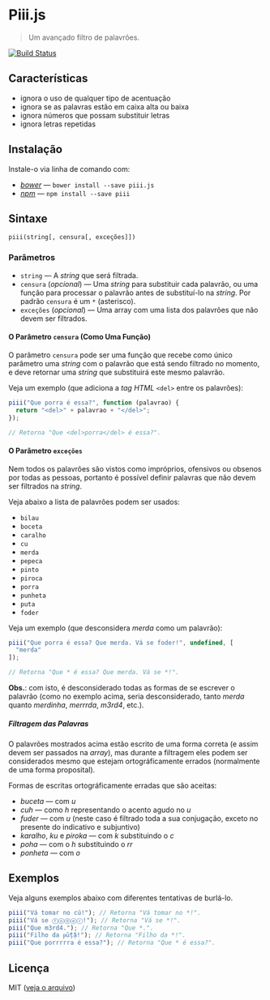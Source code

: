 # Piii.js

> Um avançado filtro de palavrões.

[![Build Status](https://travis-ci.org/theuves/piii.js.svg?branch=master)](https://travis-ci.org/theuves/piii.js)

## Características

- ignora o uso de qualquer tipo de acentuação
- ignora se as palavras estão em caixa alta ou baixa
- ignora números que possam substituir letras
- ignora letras repetidas

## Instalação

Instale-o via linha de comando com:

- [*bower*](http://bower.io/) ― `bower install --save piii.js`
- [*npm*](https://npmjs.com/) ― `npm install --save piii`

## Sintaxe

```
piii(string[, censura[, exceções]])
```

### Parâmetros

- `string` ― A *string* que será filtrada.
- `censura` (*opcional*) ― Uma *string* para substituir cada palavrão, ou uma função para processar o palavrão antes de substituí-lo na *string*. Por padrão `censura` é um `*` (asterisco).
- `exceções` (*opcional*) ― Uma array com uma lista dos palavrões que não devem ser filtrados.

#### O Parâmetro `censura` (Como Uma Função)

O parâmetro `censura` pode ser uma função que recebe como único parâmetro uma *string* com o palavrão que está sendo filtrado no momento, e deve retornar uma *string* que substituirá este mesmo palavrão.

Veja um exemplo (que adiciona a *tag HTML* `<del>` entre os palavrões):

```js
piii("Que porra é essa?", function (palavrao) {
  return "<del>" + palavrao + "</del>";
});

// Retorna "Que <del>porra</del> é essa?".
```

#### O Parâmetro `exceções`

Nem todos os palavrões são vistos como impróprios, ofensivos ou obsenos por todas as pessoas, portanto é possível definir palavras que não devem ser filtrados na *string*.

Veja abaixo a lista de palavrões podem ser usados:

- `bilau`
- `boceta`
- `caralho`
- `cu`
- `merda`
- `pepeca`
- `pinto`
- `piroca`
- `porra`
- `punheta`
- `puta`
- `foder`

Veja um exemplo (que desconsidera *merda* como um palavrão):

```js
piii("Que porra é essa? Que merda. Vá se foder!", undefined, [
  "merda"
]);

// Retorna "Que * é essa? Que merda. Vá se *!".
```

**Obs.**: com isto, é desconsiderado todas as formas de se escrever o palavrão (como no exemplo acima, seria desconsiderado, tanto *merda* quanto *merdinha*, *merrrda*, *m3rd4*, etc.).

##### Filtragem das Palavras

O palavrões mostrados acima estão escrito de uma forma correta (e assim devem ser passados na *array*), mas durante a filtragem eles podem ser considerados mesmo que estejam ortográficamente errados (normalmente de uma forma proposital).

Formas de escritas ortográficamente erradas que são aceitas:

- *buceta* ― com *u*
- *cuh* ― como *h* representando o acento agudo no *u*
- *fuder* ― com *u* (neste caso é filtrado toda a sua conjugação, exceto no presente do indicativo e subjuntivo)
- *karalho*, *ku* e *piroka* ― com *k* substituindo o *c*
- *poha* ― com o *h* substituindo o *rr*
- *ponheta* ― com *o*

## Exemplos

Veja alguns exemplos abaixo com diferentes tentativas de burlá-lo.

```js
piii("Vá tomar no cú!"); // Retorna "Vá tomar no *!".
piii("Vá se ⓕⓞⓓⓔⓡ!"); // Retorna "Vá se *!".
piii("Que m3rd4."); // Retorna "Que *.".
piii("Filho da ᵽṻțặ!"); // Retorna "Filho da *!".
piii("Que porrrrra é essa?"); // Retorna "Que * é essa?".
```

## Licença

MIT ([veja o arquivo](https://github.com/theuves/piii.js/blob/master/license))
